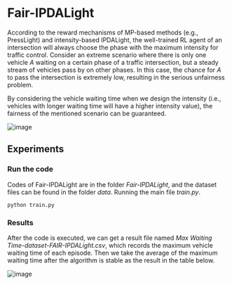 # Fair-IPDALight
According to the reward mechanisms of MP-based methods (e.g., PressLight) and intensity-based IPDALight, the well-trained RL agent of an intersection will always choose the phase with the maximum intensity for traffic control. Consider an extreme scenario where there is only one vehicle *A* waiting on a certain phase of a traffic intersection, but a steady stream of vehicles pass by on other phases. In this case, the chance for *A* to pass
the intersection is extremely low, resulting in the serious unfairness problem.

By considering the vehicle waiting time when we design the intensity (i.e., vehicles with longer waiting time will have a higher intensity value), the fairness of the mentioned scenario can be guaranteed.

![image](https://user-images.githubusercontent.com/29703034/130350586-2b6b6963-4a48-4796-86b6-1eecea92fb3a.png)

## Experiments
### Run the code
Codes of Fair-IPDALight are in the folder *Fair-IPDALight*, and the dataset files can be found in the folder *data*. Running the main file *train.py*.

``python train.py`` 

### Results
After the code is executed, we can get a result file named *Max Waiting Time-dataset-FAIR-IPDALight.csv*, which records the maximum vehicle waiting time of each episode. Then we take the average of the maximum waiting time after the algorithm is stable as the result in the table below.

![image](https://user-images.githubusercontent.com/29703034/130352309-350e100e-10a3-436e-8083-7f9c8176e10e.png)